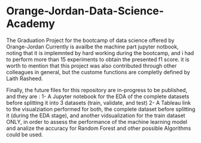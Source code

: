 # Orange-Jordan-Data-Science-Academy
The Graduation Project for the bootcamp of data science offered by Orange-Jordan
Currently is availbe the machine part jupyter notbook, noting that it is implemnted by hard working during the bootcamp, and i had to perform more than 15 experiments to obtain the presented f1 score. 
it is worth to mention that this project was also contributed through other colleagues in general, but the custome functions are completly defined by Laith Rasheed. 

Finally, the future files for this repository are in-progress to be published, and they are : 
1- A Jupyter notebook for the EDA of the complete datasets before splitting it into 3 datasets (train, validate, and test)
2- A Tableau link to the visualziation performed for both, the complete dataset before splitting it (during the EDA stage), and another vidsualization for the train dataset ONLY, in order to assess the performance of the machine learning model and analize the accuracy for Random Forest and other possible Algorithms could be used. 
